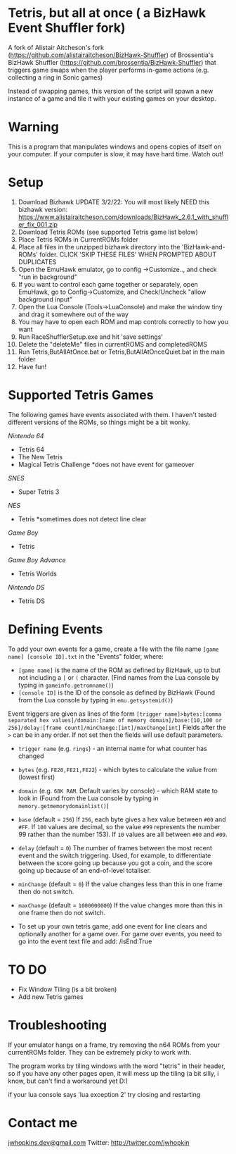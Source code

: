 # Tetris, but all at once ( a BizHawk Event Shuffler fork)

A fork of Alistair Aitcheson's fork (https://github.com/alistairaitcheson/BizHawk-Shuffler) of Brossentia's BizHawk Shuffler (https://github.com/brossentia/BizHawk-Shuffler) that triggers game swaps when the player performs in-game actions (e.g. collecting a ring in Sonic games)

Instead of swapping games, this version of the script will spawn a new instance of a game and tile it with your existing games on your desktop.

# Warning

This is a program that manipulates windows and opens copies of itself on your computer. If your computer is slow, it may have hard time. Watch out! 

# Setup
1. Download Bizhawk UPDATE 3/2/22: You will most likely NEED this bizhawk version:  https://www.alistairaitcheson.com/downloads/BizHawk_2.6.1_with_shuffler_fix_001.zip
2. Download Tetris ROMs (see supported Tetris game list below)
3. Place Tetris ROMs in CurrentROMs folder
4. Place all files in the unzipped bizhawk directory into the 'BizHawk-and-ROMs' folder. CLICK 'SKIP THESE FILES' WHEN PROMPTED ABOUT DUPLICATES
5. Open the EmuHawk emulator, go to config ->Customize.., and check "run in background"
6. If you want to control each game together or separately, open EmuHawk, go to Config->Customize, and Check/Uncheck "allow background input"
7. Open the Lua Console (Tools->LuaConsole) and make the window tiny and drag it somewhere out of the way
8. You may have to open each ROM and map controls correctly to how you want 
9. Run RaceShufflerSetup.exe and hit 'save settings'
10. Delete the "deleteMe" files in currentROMS and completedROMS
11. Run Tetris,ButAllAtOnce.bat or Tetris,ButAllAtOnceQuiet.bat in the main folder
12. Have fun! 


# Supported Tetris Games

The following games have events associated with them. I haven't tested different versions of the ROMs, so things might be a bit wonky. 

*Nintendo 64*
- Tetris 64
- The New Tetris
- Magical Tetris Challenge *does not have event for gameover

*SNES*
- Super Tetris 3

*NES*
- Tetris *sometimes does not detect line clear

*Game Boy*
- Tetris

*Game Boy Advance*
- Tetris Worlds

*Nintendo DS*
- Tetris DS


# Defining Events

To add your own events for a game, create a file with the file name `[game name] [console ID].txt` in the "Events" folder, where:
- `[game name]` is the name of the ROM as defined by BizHawk, up to but not including a `[` or `(` character. (Find names from the Lua console by typing in `gameinfo.getromname()`)
- `[console ID]` is the ID of the console as defined by BizHawk (Found from the Lua console by typing in `emu.getsystemid()`)

Event triggers are given as lines of the form
`[trigger name]>bytes:[comma separated hex values]/domain:[name of memory domain]/base:[10,100 or 256]/delay:[frame count]/minChange:[int]/maxChange[int]`
Fields after the `>` can be in any order. If not set then the fields will use default parameters.

- `trigger name` (e.g. `rings`) - an internal name for what counter has changed
- `bytes` (e.g. `FE20,FE21,FE22`) - which bytes to calculate the value from (lowest first)
- `domain` (e.g. `68K RAM`. Default varies by console) - which RAM state to look in (Found from the Lua console by typing in `memory.getmemorydomainlist()`)
- `base` (default = `256`) If `256`, each byte gives a hex value between `#00` and `#FF`. If `100` values are decimal, so the value `#99` represents the number 99 rather than the number 153). If `10` values are all between `#00` and `#09`.
- `delay` (default = `0`) The number of frames between the most recent event and the switch triggering. Used, for example, to differentiate between the score going up because you got a coin, and the score going up because of an end-of-level totaliser.
- `minChange` (default = `0`) If the value changes less than this in one frame then do not switch.
- `maxChange` (default = `1000000000`) If the value changes more than this in one frame then do not switch. 

- To set up your own tetris game, add one event for line clears and optionally another for a game over. For game over events, you need to go into the event text file and add: /isEnd:True 

# TO DO

- Fix Window Tiling (is a bit broken)
- Add new Tetris games 

# Troubleshooting

If your emulator hangs on a frame, try removing the n64 ROMs from your currentROMs folder. They can be extremely picky to work with.

The program works by tiling windows with the word "tetris" in their header, so if you have any other pages open, it will mess up the tiling (a bit silly, i know, but can't find a workaround yet D:)

if your lua console says 'lua exception 2' try closing and restarting

# Contact me

jwhopkins.dev@gmail.com
Twitter: http://twitter.com/jwhopkin
